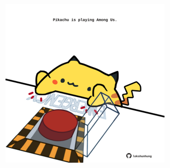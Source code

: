 <!-- built at 04/10/2021, 18:02:27 UTC -->
<p align="center">
  <img width="500" height="500" src="./ReadmeImage.svg">
</p>
